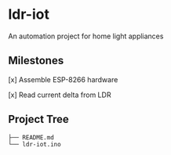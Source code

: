 # ldr-iot
An automation project for home light appliances

## Milestones
[x] Assemble ESP-8266 hardware

[x] Read current delta from LDR

## Project Tree
```
├── README.md
└── ldr-iot.ino
```

